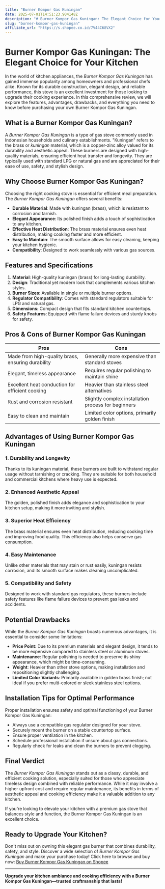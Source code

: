 ```yaml
---
title: "Burner Kompor Gas Kuningan"
date: 2025-07-01T14:51:23.904148Z
description: "# Burner Kompor Gas Kuningan: The Elegant Choice for Your Kitchen..."
slug: "burner-kompor-gas-kuningan"
affiliate_url: "https://s.shopee.co.id/7V44C68VX2"
---
```

# Burner Kompor Gas Kuningan: The Elegant Choice for Your Kitchen

In the world of kitchen appliances, the *Burner Kompor Gas Kuningan* has gained immense popularity among homeowners and professional chefs alike. Known for its durable construction, elegant design, and reliable performance, this stove is an excellent investment for those looking to upgrade their cooking experience. In this comprehensive review, we will explore the features, advantages, drawbacks, and everything you need to know before purchasing your own Burner Kompor Gas Kuningan.

## What is a Burner Kompor Gas Kuningan?

A *Burner Kompor Gas Kuningan* is a type of gas stove commonly used in Indonesian households and culinary establishments. "Kuningan" refers to the brass or *kuningan* material, which is a copper-zinc alloy valued for its durability and aesthetic appeal. These burners are designed with high-quality materials, ensuring efficient heat transfer and longevity. They are typically used with standard LPG or natural gas and are appreciated for their ease of use, safety, and stylish design.

## Why Choose Burner Kompor Gas Kuningan?

Choosing the right cooking stove is essential for efficient meal preparation. The *Burner Kompor Gas Kuningan* offers several benefits:

- **Durable Material**: Made with kuningan (brass), which is resistant to corrosion and tarnish.
- **Elegant Appearance**: Its polished finish adds a touch of sophistication to any kitchen.
- **Effective Heat Distribution**: The brass material ensures even heat distribution, making cooking faster and more efficient.
- **Easy to Maintain**: The smooth surface allows for easy cleaning, keeping your kitchen hygienic.
- **Compatibility**: Designed to work seamlessly with various gas sources.

## Features and Specifications

1. **Material**: High-quality kuningan (brass) for long-lasting durability.
2. **Design**: Traditional yet modern look that complements various kitchen styles.
3. **Burner Sizes**: Available in single or multiple burner options.
4. **Regulator Compatibility**: Comes with standard regulators suitable for LPG and natural gas.
5. **Dimensions**: Compact design that fits standard kitchen countertops.
6. **Safety Features**: Equipped with flame failure devices and sturdy knobs for safety.

## Pros & Cons of Burner Kompor Gas Kuningan

| Pros | Cons |
| --- | --- |
| Made from high-quality brass, ensuring durability | Generally more expensive than standard stoves |
| Elegant, timeless appearance | Requires regular polishing to maintain shine |
| Excellent heat conduction for efficient cooking | Heavier than stainless steel alternatives |
| Rust and corrosion resistant | Slightly complex installation process for beginners |
| Easy to clean and maintain | Limited color options, primarily golden finish |

## Advantages of Using Burner Kompor Gas Kuningan

### 1. Durability and Longevity

Thanks to its kuningan material, these burners are built to withstand regular usage without tarnishing or cracking. They are suitable for both household and commercial kitchens where heavy use is expected.

### 2. Enhanced Aesthetic Appeal

The golden, polished finish adds elegance and sophistication to your kitchen setup, making it more inviting and stylish.

### 3. Superior Heat Efficiency

The brass material ensures even heat distribution, reducing cooking time and improving food quality. This efficiency also helps conserve gas consumption.

### 4. Easy Maintenance

Unlike other materials that may stain or rust easily, kuningan resists corrosion, and its smooth surface makes cleaning uncomplicated.

### 5. Compatibility and Safety

Designed to work with standard gas regulators, these burners include safety features like flame failure devices to prevent gas leaks and accidents.

## Potential Drawbacks

While the *Burner Kompor Gas Kuningan* boasts numerous advantages, it is essential to consider some limitations:

- **Price Point**: Due to its premium materials and elegant design, it tends to be more expensive compared to stainless steel or aluminum stoves.
- **Maintenance**: Regular polishing is needed to preserve its shiny appearance, which might be time-consuming.
- **Weight**: Heavier than other stove options, making installation and repositioning slightly challenging.
- **Limited Color Variants**: Primarily available in golden brass finish; not ideal if you prefer multi-colored or sleek stainless steel options.

## Installation Tips for Optimal Performance

Proper installation ensures safety and optimal functioning of your Burner Kompor Gas Kuningan:

- Always use a compatible gas regulator designed for your stove.
- Securely mount the burner on a stable countertop surface.
- Ensure proper ventilation in the kitchen.
- Schedule professional installation if unsure about gas connections.
- Regularly check for leaks and clean the burners to prevent clogging.

## Final Verdict

The *Burner Kompor Gas Kuningan* stands out as a classy, durable, and efficient cooking solution, especially suited for those who appreciate timeless design combined with reliable performance. While it may involve a higher upfront cost and require regular maintenance, its benefits in terms of aesthetic appeal and cooking efficiency make it a valuable addition to any kitchen.

If you're looking to elevate your kitchen with a premium gas stove that balances style and function, the Burner Kompor Gas Kuningan is an excellent choice.

## Ready to Upgrade Your Kitchen?

Don't miss out on owning this elegant gas burner that combines durability, safety, and style. Discover a wide selection of *Burner Kompor Gas Kuningan* and make your purchase today! Click here to browse and buy now: [Buy Burner Kompor Gas Kuningan on Shopee](https://s.shopee.co.id/7V44C68VX2)

---

**Upgrade your kitchen ambiance and cooking efficiency with a Burner Kompor Gas Kuningan—trusted craftmanship that lasts!**